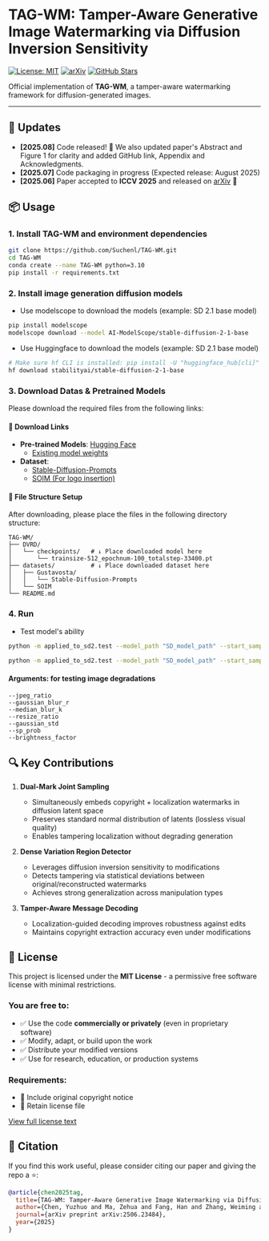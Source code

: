 # TAG-WM: Tamper-Aware Generative Image Watermarking via Diffusion Inversion Sensitivity

[![License: MIT](https://img.shields.io/badge/License-MIT-yellow.svg)](LICENSE)
[![arXiv](https://img.shields.io/badge/arXiv-2506.23484-b31b1b.svg)](https://arxiv.org/pdf/2506.23484)
[![GitHub Stars](https://img.shields.io/github/stars/Suchenl/TAG-WM?style=social)](https://github.com/Suchenl/TAG-WM)

Official implementation of **TAG-WM**, a tamper-aware watermarking framework for diffusion-generated images.  

---

## 🚀 Updates
- **[2025.08]** Code released! 🎉 We also updated paper's Abstract and Figure 1 for clarity and added GitHub link, Appendix and Acknowledgments.
- **[2025.07]** Code packaging in progress (Expected release: August 2025)
- **[2025.06]** Paper accepted to **ICCV 2025** and released on [arXiv](https://arxiv.org/pdf/2506.23484) 🎉

## 📦 Usage
### 1. Install TAG-WM and environment dependencies
```bash
git clone https://github.com/Suchenl/TAG-WM.git
cd TAG-WM
conda create --name TAG-WM python=3.10
pip install -r requirements.txt
```
### 2. Install image generation diffusion models
- Use modelscope to download the models (example: SD 2.1 base model)
```bash
pip install modelscope
modelscope download --model AI-ModelScope/stable-diffusion-2-1-base
```

- Use Huggingface to download the models (example: SD 2.1 base model)
```bash
# Make sure hf CLI is installed: pip install -U "huggingface_hub[cli]"
hf download stabilityai/stable-diffusion-2-1-base
```

### 3. Download Datas & Pretrained Models

Please download the required files from the following links:

#### 🔗 Download Links 

- **Pre-trained Models**: [Hugging Face](https://huggingface.co/Suchenl/TAG-WM/tree/main)
  - [Existing model weights](https://huggingface.co/Suchenl/TAG-WM/blob/main/DVRD/checkpoints/trainsize-512_epochnum-100_totalstep-33400.pt)
- **Dataset**:
  - [Stable-Diffusion-Prompts](https://huggingface.co/datasets/Gustavosta/Stable-Diffusion-Prompts)
  - [SOIM (For logo insertion)](https://drive.google.com/file/d/1enOkjrVBJRUJesLERZ3obYe7hlZpLWSb/view)

#### 📁 File Structure Setup 

After downloading, please place the files in the following directory structure:

```
TAG-WM/
├── DVRD/
│   └── checkpoints/   # ↓ Place downloaded model here
│       └── trainsize-512_epochnum-100_totalstep-33400.pt  
├── datasets/          # ↓ Place downloaded dataset here
│   ├── Gustavosta/                 
│   │   └── Stable-Diffusion-Prompts
│   └── SOIM
└── README.md
```

### 4. Run 
- Test model's ability
```bash
python -m applied_to_sd2.test --model_path "SD_model_path" --start_sample_idx 0 --num 1000 --random_crop_ratio 0.3 --return_tamper_loc True --calc_wm_use_tamper_loc True

python -m applied_to_sd2.test --model_path "SD_model_path" --start_sample_idx 0 --num 1000 --logo_putting_num 2 --logo_ratio 0.5 --return_tamper_loc True --calc_wm_use_tamper_loc True
```

#### Arguments: for testing image degradations
    --jpeg_ratio
    --gaussian_blur_r
    --median_blur_k
    --resize_ratio
    --gaussian_std
    --sp_prob
    --brightness_factor

## 🔍 Key Contributions
1. **Dual-Mark Joint Sampling**  
   - Simultaneously embeds copyright + localization watermarks in diffusion latent space  
   - Preserves standard normal distribution of latents (lossless visual quality)  
   - Enables tampering localization without degrading generation  

2. **Dense Variation Region Detector**  
   - Leverages diffusion inversion sensitivity to modifications  
   - Detects tampering via statistical deviations between original/reconstructed watermarks  
   - Achieves strong generalization across manipulation types  

3. **Tamper-Aware Message Decoding**  
   - Localization-guided decoding improves robustness against edits  
   - Maintains copyright extraction accuracy even under modifications  

## 📜 License
This project is licensed under the **MIT License** - a permissive free software license with minimal restrictions.  

### You are free to:
- ✅ Use the code **commercially or privately** (even in proprietary software)  
- ✅ Modify, adapt, or build upon the work  
- ✅ Distribute your modified versions  
- ✅ Use for research, education, or production systems  

### Requirements:
- 📝 Include original copyright notice  
- 📜 Retain license file  

[View full license text](LICENSE)

## 📄 Citation
If you find this work useful, please consider citing our paper and giving the repo a ⭐:
```bibtex
@article{chen2025tag,
  title={TAG-WM: Tamper-Aware Generative Image Watermarking via Diffusion Inversion Sensitivity}, 
  author={Chen, Yuzhuo and Ma, Zehua and Fang, Han and Zhang, Weiming and Yu, Nenghai},
  journal={arXiv preprint arXiv:2506.23484},
  year={2025}
}
